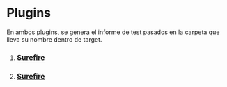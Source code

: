 # Plugins

En ambos plugins, se genera el informe de test pasados en la carpeta que lleva su nombre dentro de target.

1. ### [Surefire](./surefire.md)
2. ### [Surefire](./failsafe.md)
